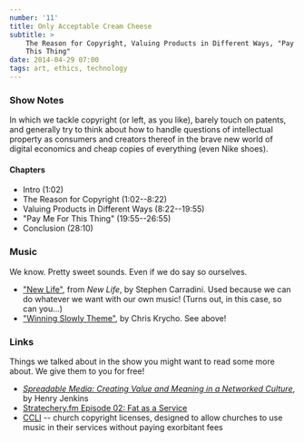 ```yaml
---
number: '11'
title: Only Acceptable Cream Cheese
subtitle: >
    The Reason for Copyright, Valuing Products in Different Ways, "Pay Me For
    This Thing"
date: 2014-04-29 07:00
tags: art, ethics, technology
---
```


### Show Notes

In which we tackle copyright (or left, as you like), barely touch on patents,
and generally try to think about how to handle questions of intellectual
property as consumers and creators thereof in the brave new world of digital
economics and cheap copies of everything (even Nike shoes).

#### Chapters

  - Intro (1:02)
  - The Reason for Copyright (1:02--8:22)
  - Valuing Products in Different Ways (8:22--19:55)
  - "Pay Me For This Thing" (19:55--26:55)
  - Conclusion (28:10)

### Music

We know. Pretty sweet sounds. Even if we do say so ourselves.

  - ["New Life"](//themidnightsons.bandcamp.com), from _New Life_, by
    Stephen Carradini. Used because we can do whatever we want with our own
    music! (Turns out, in this case, so can you...)
  - ["Winning Slowly Theme"](//soundcloud.com/chriskrycho/winning-slowly),
    by Chris Krycho. See above!

### Links

Things we talked about in the show you might want to read some more about. We
give them to you for free!

  - [_Spreadable Media: Creating Value and Meaning in a Networked Culture_][hj], by
    Henry Jenkins
  - [Stratechery.fm Episode 02: Fat as a Service][fat]
  - [CCLI] -- church copyright licenses, designed to allow churches to use music
    in their services without paying exorbitant fees

[hj]: //www.amazon.com/Spreadable-Media-Creating-Networked-Postmillennial/dp/0814743501/
[fat]: //stratechery.fm/episode-002-fat-as-a-service-faas/
[CCLI]: //us.ccli.com/licenses-and-services/church-copyright-license/

